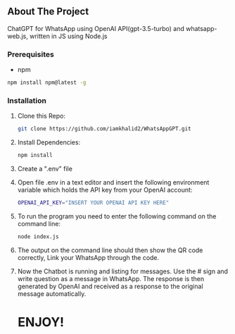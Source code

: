 ## About The Project
 ChatGPT for WhatsApp using OpenAI API(gpt-3.5-turbo) and whatsapp-web.js, written in JS using Node.js
 
 ### Prerequisites

* npm
```sh
npm install npm@latest -g
```
 
 
### Installation


1. Clone this Repo:
     ```sh
     git clone https://github.com/iamkhalid2/WhatsAppGPT.git
     ```
 
2. Install Dependencies:
    ```sh
    npm install
    ```
    
3. Create a ".env" file


4. Open file .env in a text editor and insert the following environment variable which holds the API key from your OpenAI account:
     ```sh 
    OPENAI_API_KEY="INSERT YOUR OPENAI API KEY HERE"
    ```
    
5. To run the program you need to enter the following command on the command line:
    ```sh
    node index.js
    ```
    
6. The output on the command line should then show the QR code correctly, Link your WhatsApp through the code.


7. Now the Chatbot is running and listing for messages. Use the # sign and write question as a message in WhatsApp. The response is then generated by OpenAI and received as a response to the original message automatically.


   # ENJOY!





    
    
